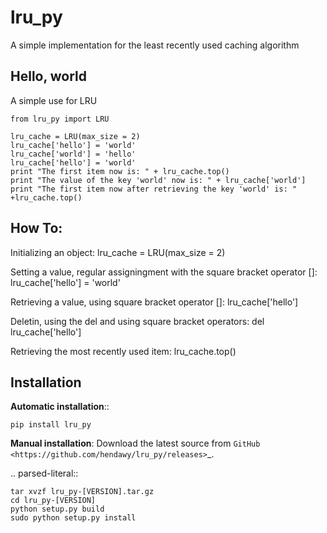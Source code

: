 lru_py
======

A simple implementation for the least recently used caching algorithm


Hello, world
------------

A simple use for LRU 

	from lru_py import LRU

	lru_cache = LRU(max_size = 2)
	lru_cache['hello'] = 'world'
	lru_cache['world'] = 'hello'
	lru_cache['hello'] = 'world'
	print "The first item now is: " + lru_cache.top()
	print "The value of the key 'world' now is: " + lru_cache['world']
	print "The first item now after retrieving the key 'world' is: " +lru_cache.top()


How To:
------------

Initializing an object:
	lru_cache = LRU(max_size = 2)

Setting a value, regular assigningment with the square bracket operator []:
	lru_cache['hello'] = 'world'

Retrieving a value, using square bracket operator []:
	lru_cache['hello']

Deletin, using the del and using square bracket operators:
	del lru_cache['hello']

Retrieving the most recently used item:
	lru_cache.top()

Installation
------------

**Automatic installation**::

	pip install lru_py

**Manual installation**: Download the latest source from `GitHub <https://github.com/hendawy/lru_py/releases>`_.

.. parsed-literal::

	tar xvzf lru_py-[VERSION].tar.gz
	cd lru_py-[VERSION]
	python setup.py build
	sudo python setup.py install